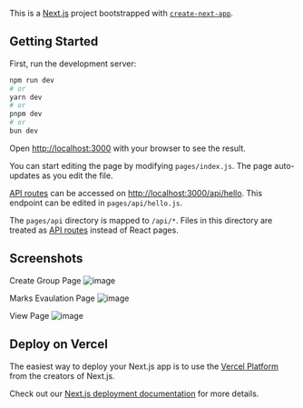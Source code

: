 This is a [Next.js](https://nextjs.org/) project bootstrapped with [`create-next-app`](https://github.com/vercel/next.js/tree/canary/packages/create-next-app).

## Getting Started

First, run the development server:

```bash
npm run dev
# or
yarn dev
# or
pnpm dev
# or
bun dev
```

Open [http://localhost:3000](http://localhost:3000) with your browser to see the result.

You can start editing the page by modifying `pages/index.js`. The page auto-updates as you edit the file.

[API routes](https://nextjs.org/docs/api-routes/introduction) can be accessed on [http://localhost:3000/api/hello](http://localhost:3000/api/hello). This endpoint can be edited in `pages/api/hello.js`.

The `pages/api` directory is mapped to `/api/*`. Files in this directory are treated as [API routes](https://nextjs.org/docs/api-routes/introduction) instead of React pages.



## Screenshots
Create Group Page
![image](https://github.com/Pranav13-09/Scaler_Mentor/assets/102225590/4a26ee71-f354-4cfe-a20c-3db02adb682b)


Marks Evaulation Page
![image](https://github.com/Pranav13-09/Scaler_Mentor/assets/102225590/514e702e-7cb3-4ace-81be-efe07510253e)



 View Page
![image](https://github.com/Pranav13-09/Scaler_Mentor/assets/102225590/1cec7f1d-d3d5-4891-8294-bd3fa318b13d)



## Deploy on Vercel

The easiest way to deploy your Next.js app is to use the [Vercel Platform](https://vercel.com/new?utm_medium=default-template&filter=next.js&utm_source=create-next-app&utm_campaign=create-next-app-readme) from the creators of Next.js.

Check out our [Next.js deployment documentation](https://nextjs.org/docs/deployment) for more details.
